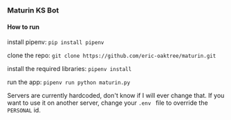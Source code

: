 ### Maturin KS Bot

#### How to run
install pipenv: `pip install pipenv`

clone the repo: `git clone https://github.com/eric-oaktree/maturin.git`

install the required libraries: `pipenv install`

run the app: `pipenv run python maturin.py`

Servers are currently hardcoded, don't know if I will ever change that. If you want to use it on another server, change your `.env ` file to override the `PERSONAL` id.